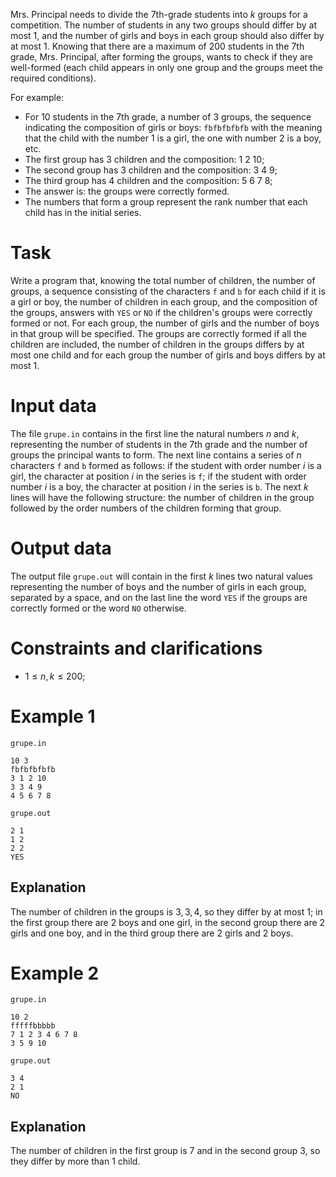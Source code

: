 Mrs. Principal needs to divide the 7th-grade students into $k$ groups for a competition. The number of students in any two groups should differ by at most $1$, and the number of girls and boys in each group should also differ by at most $1$. Knowing that there are a maximum of $200$ students in the 7th grade, Mrs. Principal, after forming the groups, wants to check if they are well-formed (each child appears in only one group and the groups meet the required conditions).

For example:
- For $10$ students in the 7th grade, a number of $3$ groups, the sequence indicating the composition of girls or boys: `fbfbfbfbfb` with the meaning that the child with the number $1$ is a girl, the one with number $2$ is a boy, etc.
- The first group has $3$ children and the composition: $1 \ 2 \ 10$;
- The second group has $3$ children and the composition: $3 \ 4 \ 9$;
- The third group has $4$ children and the composition: $5 \ 6 \ 7 \ 8$;
- The answer is: the groups were correctly formed.
- The numbers that form a group represent the rank number that each child has in the initial series.

# Task

Write a program that, knowing the total number of children, the number of groups, a sequence consisting of the characters `f` and `b` for each child if it is a girl or boy, the number of children in each group, and the composition of the groups, answers with `YES` or `NO` if the children's groups were correctly formed or not. For each group, the number of girls and the number of boys in that group will be specified. The groups are correctly formed if all the children are included, the number of children in the groups differs by at most one child and for each group the number of girls and boys differs by at most $1$.

# Input data

The file `grupe.in` contains in the first line the natural numbers $n$ and $k$, representing the number of students in the 7th grade and the number of groups the principal wants to form. The next line contains a series of $n$ characters `f` and `b` formed as follows: if the student with order number $i$ is a girl, the character at position $i$ in the series is `f`; if the student with order number $i$ is a boy, the character at position $i$ in the series is `b`. The next $k$ lines will have the following structure: the number of children in the group followed by the order numbers of the children forming that group.

# Output data

The output file `grupe.out` will contain in the first $k$ lines two natural values representing the number of boys and the number of girls in each group, separated by a space, and on the last line the word `YES` if the groups are correctly formed or the word `NO` otherwise.

# Constraints and clarifications

* $1 \leq n, k \leq 200$;

# Example 1

`grupe.in`
```
10 3
fbfbfbfbfb
3 1 2 10
3 3 4 9
4 5 6 7 8
```

`grupe.out`
```
2 1
1 2
2 2
YES
```

## Explanation

The number of children in the groups is $3, 3, 4$, so they differ by at most $1$; in the first group there are $2$ boys and one girl, in the second group there are $2$ girls and one boy, and in the third group there are $2$ girls and $2$ boys.

# Example 2

`grupe.in`
```
10 2
fffffbbbbb
7 1 2 3 4 6 7 8
3 5 9 10
```

`grupe.out`
```
3 4
2 1
NO
```

## Explanation

The number of children in the first group is $7$ and in the second group $3$, so they differ by more than $1$ child.